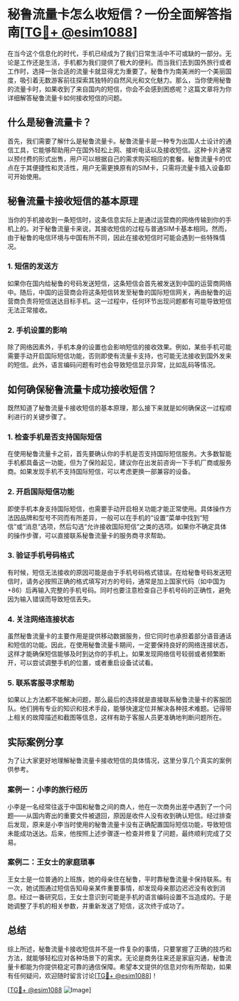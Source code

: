 # 秘鲁流量卡怎么收短信？一份全面解答指南[[TG💪+ @esim1088](https://t.me/s/esim1088)]

在当今这个信息化的时代，手机已经成为了我们日常生活中不可或缺的一部分。无论是工作还是生活，手机都为我们提供了极大的便利。而当我们去到国外旅行或者工作时，选择一张合适的流量卡就显得尤为重要了。秘鲁作为南美洲的一个美丽国度，吸引着无数游客前往探索其独特的自然风光和文化魅力。那么，当你使用秘鲁的流量卡时，如果收到了来自国内的短信，你会不会感到困惑呢？这篇文章将为你详细解答秘鲁流量卡如何接收短信的问题。

## 什么是秘鲁流量卡？

首先，我们需要了解什么是秘鲁流量卡。秘鲁流量卡是一种专为出国人士设计的通信工具，它能够帮助用户在国外轻松上网、接听电话以及接收短信。这种卡片通常以预付费的形式出售，用户可以根据自己的需求购买相应的套餐。秘鲁流量卡的优点在于其便捷性和灵活性，用户无需更换原有的SIM卡，只需将流量卡插入设备即可开始使用。

## 秘鲁流量卡接收短信的基本原理

当你的手机接收到一条短信时，这条信息实际上是通过运营商的网络传输到你的手机上的。对于秘鲁流量卡来说，其接收短信的过程与普通SIM卡基本相同。然而，由于秘鲁的电信环境与中国有所不同，因此在接收短信时可能会遇到一些特殊情况。

### 1. 短信的发送方
如果你在国内给秘鲁的号码发送短信，这条短信会首先被发送到中国的运营商网络中。随后，中国的运营商会将这条短信转发至秘鲁的国际短信网关，再由秘鲁的运营商负责将短信送达目标手机。这一过程中，任何环节出现问题都有可能导致短信无法正常接收。

### 2. 手机设置的影响
除了网络因素外，手机本身的设置也会影响短信的接收效果。例如，某些手机可能需要手动开启国际短信功能，否则即使有流量卡支持，也可能无法接收到国外发来的短信。此外，语言编码问题有时也会导致短信显示异常，比如乱码等情况。

## 如何确保秘鲁流量卡成功接收短信？

既然知道了秘鲁流量卡接收短信的基本原理，那么接下来就是如何确保这一过程顺利进行的关键步骤了。

### 1. 检查手机是否支持国际短信
在使用秘鲁流量卡之前，首先要确认你的手机是否支持国际短信服务。大多数智能手机都具备这一功能，但为了保险起见，建议你在出发前咨询一下手机厂商或服务商。如果发现手机不支持国际短信，可以考虑更换一部兼容的设备。

### 2. 开启国际短信功能
即使手机本身支持国际短信，也需要手动开启相关功能才能正常使用。具体操作方法因品牌和型号不同而有所差异，一般可以在手机的“设置”菜单中找到“短信”或“消息”选项，然后勾选“允许接收国际短信”之类的选项。如果你不确定具体的操作步骤，可以直接联系秘鲁流量卡的服务商寻求帮助。

### 3. 验证手机号码格式
有时候，短信无法接收的原因可能是由于手机号码格式错误。在给秘鲁号码发送短信时，请务必按照正确的格式填写对方的号码，通常是加上国家代码（如中国为+86）后再输入完整的手机号码。同时也要注意检查自己手机号码的正确性，避免因为输入错误而导致短信丢失。

### 4. 关注网络连接状态
虽然秘鲁流量卡的主要作用是提供移动数据服务，但它同时也承担着部分语音通话和短信的功能。因此，在使用秘鲁流量卡期间，一定要保持良好的网络连接状态，这样才能确保短信能够及时到达你的手机上。如果发现网络信号较弱或者频繁断开，可以尝试调整手机的位置，或者重启设备试试看。

### 5. 联系客服寻求帮助
如果以上方法都不能解决问题，那么最后的选择就是直接联系秘鲁流量卡的客服团队。他们拥有专业的知识和技术手段，能够快速定位并解决各种技术难题。记得带上相关的故障描述和截图等信息，这样有助于客服人员更准确地判断问题所在。

## 实际案例分享

为了让大家更好地理解秘鲁流量卡接收短信的具体情况，这里分享几个真实的案例供参考。

### 案例一：小李的旅行经历
小李是一名经常往返于中国和秘鲁之间的商人，他在一次商务出差中遇到了一个问题——从国内寄出的重要文件被退回，原因是收件人没有收到确认短信。经过排查后发现，原来是小李当时使用的秘鲁流量卡没有正确配置国际短信功能，导致短信未能成功送达。后来，他按照上述步骤逐一检查并修复了问题，最终顺利完成了交易。

### 案例二：王女士的家庭琐事
王女士是一位普通的上班族，她的母亲住在秘鲁，平时靠秘鲁流量卡保持联系。有一次，她试图通过短信告知母亲某件重要事情，却发现母亲那边迟迟没有收到消息。经过一番研究后，王女士意识到可能是手机的语言编码设置不当造成的。于是她调整了手机的相关参数，并重新发送了短信，这次终于成功了。

## 总结

综上所述，秘鲁流量卡接收短信并不是一件复杂的事情，只要掌握了正确的技巧和方法，就能够轻松应对各种场景下的需求。无论是商务往来还是家庭沟通，秘鲁流量卡都能为你提供稳定可靠的通信保障。希望本文提供的信息对你有所帮助，如果有任何疑问，欢迎随时留言讨论[[TG💪+ @esim1088](https://t.me/s/esim1088)]！

[[TG💪+ @esim1088](https://t.me/s/esim1088) ![Image](https://i.postimg.cc/4NQfJmqS/Snipaste-2025-05-13-00-14-12.png)]
